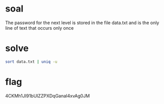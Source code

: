 # soal
The password for the next level is stored in the file data.txt and is the only line of text that occurs only once

# solve
```bash
sort data.txt | uniq -u
```

# flag
4CKMh1JI91bUIZZPXDqGanal4xvAg0JM